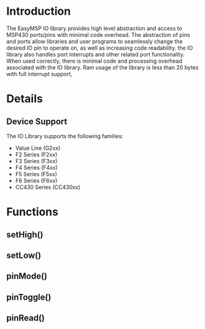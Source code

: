 # Introduction #

The EasyMSP IO library provides high level abstraction and access to MSP430 ports/pins with minimal code overhead. The abstraction of pins and ports allow
libraries and user programs to seamlessly change the desired IO pin to operate on, as well as increasing code readability. the IO library also handles port interrupts and other related port functionality. When used correctly, there is minimal code and processing overhead associated with the IO library. Ram usage of the library is less than 20 bytes with full interrupt support,



# Details #

## Device Support ##

The IO Library supports the following families:
  * Value Line (G2xx)
  * F2 Series (F2xx)
  * F3 Series (F3xx)
  * F4 Series (F4xx)
  * F5 Series (F5xx)
  * F6 Series (F6xx)
  * CC430 Series (CC430xx)

# Functions #

## setHigh() ##

## setLow() ##

## pinMode() ##

## pinToggle() ##

## pinRead() ##